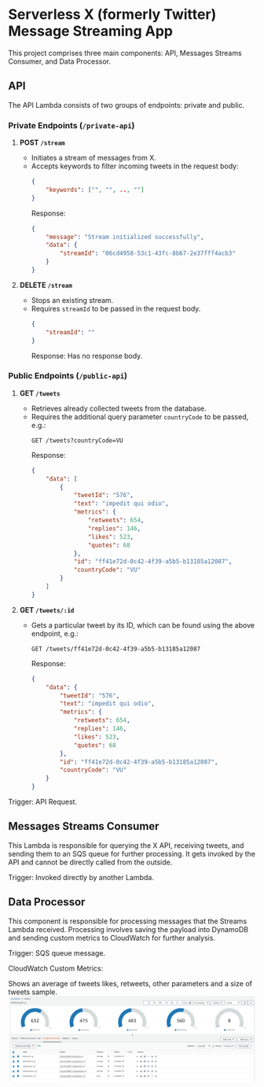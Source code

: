 # Serverless X (formerly Twitter) Message Streaming App

This project comprises three main components: API, Messages Streams Consumer, and Data Processor.

## API

The API Lambda consists of two groups of endpoints: private and public.

### Private Endpoints (`/private-api`)

1. **POST `/stream`**
    - Initiates a stream of messages from X.
    - Accepts keywords to filter incoming tweets in the request body:
        ```json
        {
            "keywords": ["", "", .., ""]
        }
        ```
		Response:
        ```json
        {
			"message": "Stream initialized successfully",
            "data": {
                "streamId": "06cd4958-53c1-43fc-8b67-2e37fff4acb3"
            }
        }
        ```

2. **DELETE `/stream`**
    - Stops an existing stream.
    - Requires `streamId` to be passed in the request body.
        ```json
        {
            "streamId": ""
        }
        ```
		Response:
        Has no response body.

### Public Endpoints (`/public-api`)

1. **GET `/tweets`**
    - Retrieves already collected tweets from the database.
    - Requires the additional query parameter `countryCode` to be passed, e.g.:
        ```
        GET /tweets?countryCode=VU
        ```
        Response:
        ```json
        {
            "data": [
                {
                    "tweetId": "576",
                    "text": "impedit qui odio",
                    "metrics": {
                        "retweets": 654,
                        "replies": 146,
                        "likes": 523,
                        "quotes": 68
                    },
                    "id": "ff41e72d-0c42-4f39-a5b5-b13185a12087",
                    "countryCode": "VU"
                }
            ]
        }
        ```

2. **GET `/tweets/:id`**
    - Gets a particular tweet by its ID, which can be found using the above endpoint, e.g.:
        ```
        GET /tweets/ff41e72d-0c42-4f39-a5b5-b13185a12087
        ```
        Response:
        ```json
        {
            "data": {
                "tweetId": "576",
                "text": "impedit qui odio",
                "metrics": {
                    "retweets": 654,
                    "replies": 146,
                    "likes": 523,
                    "quotes": 68
                },
                "id": "ff41e72d-0c42-4f39-a5b5-b13185a12087",
                "countryCode": "VU"
            }
        }
        ```

Trigger: API Request.

## Messages Streams Consumer

This Lambda is responsible for querying the X API, receiving tweets, and sending them to an SQS queue for further processing. It gets invoked by the API and cannot be directly called from the outside.

Trigger: Invoked directly by another Lambda.

## Data Processor

This component is responsible for processing messages that the Streams Lambda received. Processing involves saving the payload into DynamoDB and sending custom metrics to CloudWatch for further analysis.

Trigger: SQS queue message.

CloudWatch Custom Metrics:

Shows an average of tweets likes, retweets, other parameters and a size of tweets sample.
![Alt text](image.png)
